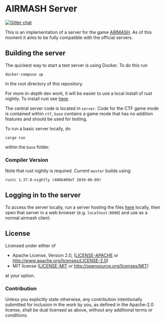 
# AIRMASH Server

[![Gitter chat](https://badges.gitter.im/org.png)](https://gitter.im/airmash-server/Lobby?utm_source=share-link&utm_medium=link&utm_campaign=share-link)

This is an implementation of a server for the game
[AIRMASH](https://airma.sh). As of this moment it
aims to be fully compatible with the official 
servers.

## Building the server

The quickest way to start a test server is using 
Docker. To do this run
```
docker-compose up
```
in the root directory of this repository.

For more in-depth dev work, it will be easier to use a local install
of rust nightly. To install rust see [here](https://www.rust-lang.org/en-US/install.html).

The central server code is located in `server`. Code for the CTF 
game mode is contained within `ctf`, `base` contains a game mode 
that has no addition features and should be used for testing.

To run a basic server locally, do
```
cargo run
```
within the `base` folder.


### Compiler Version

Note that rust nightly is required. Current `master` builds using:

```
rustc 1.37.0-nightly (400b409ef 2019-06-09)
```


## Logging in to the server

To access the server locally, run a server hosting the files
[here](https://github.com/steamroller-airmash/airmash-mirror) locally, 
then open that server in a web browser (e.g. `localhost:8000`) and
use as a normal airmash client.

## License

Licensed under either of

 * Apache License, Version 2.0, ([LICENSE-APACHE](LICENSE-APACHE) or http://www.apache.org/licenses/LICENSE-2.0)
 * MIT license ([LICENSE-MIT](LICENSE-MIT) or http://opensource.org/licenses/MIT)

at your option.


### Contribution

Unless you explicitly state otherwise, any contribution intentionally
submitted for inclusion in the work by you, as defined in the Apache-2.0
license, shall be dual licensed as above, without any additional terms or
conditions.
